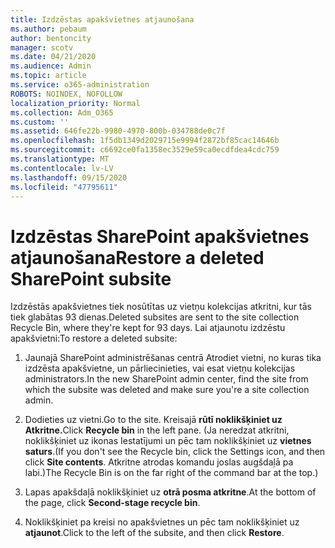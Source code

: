 ```yaml
---
title: Izdzēstas apakšvietnes atjaunošana
ms.author: pebaum
author: bentoncity
manager: scotv
ms.date: 04/21/2020
ms.audience: Admin
ms.topic: article
ms.service: o365-administration
ROBOTS: NOINDEX, NOFOLLOW
localization_priority: Normal
ms.collection: Adm_O365
ms.custom: ''
ms.assetid: 646fe22b-9980-4970-800b-034788de0c7f
ms.openlocfilehash: 1f5db1349d2029715e9994f2872bf85cac14646b
ms.sourcegitcommit: c6692ce0fa1358ec3529e59ca0ecdfdea4cdc759
ms.translationtype: MT
ms.contentlocale: lv-LV
ms.lasthandoff: 09/15/2020
ms.locfileid: "47795611"
---
```

# <a name="restore-a-deleted-sharepoint-subsite"></a><span data-ttu-id="3d514-102">Izdzēstas SharePoint apakšvietnes atjaunošana</span><span class="sxs-lookup"><span data-stu-id="3d514-102">Restore a deleted SharePoint subsite</span></span>

<span data-ttu-id="3d514-103">Izdzēstās apakšvietnes tiek nosūtītas uz vietņu kolekcijas atkritni, kur tās tiek glabātas 93 dienas.</span><span class="sxs-lookup"><span data-stu-id="3d514-103">Deleted subsites are sent to the site collection Recycle Bin, where they're kept for 93 days.</span></span> <span data-ttu-id="3d514-104">Lai atjaunotu izdzēstu apakšvietni:</span><span class="sxs-lookup"><span data-stu-id="3d514-104">To restore a deleted subsite:</span></span>
  
1. <span data-ttu-id="3d514-105">Jaunajā SharePoint administrēšanas centrā Atrodiet vietni, no kuras tika izdzēsta apakšvietne, un pārliecinieties, vai esat vietņu kolekcijas administrators.</span><span class="sxs-lookup"><span data-stu-id="3d514-105">In the new SharePoint admin center, find the site from which the subsite was deleted and make sure you're a site collection admin.</span></span> 
    
2. <span data-ttu-id="3d514-106">Dodieties uz vietni.</span><span class="sxs-lookup"><span data-stu-id="3d514-106">Go to the site.</span></span> <span data-ttu-id="3d514-107">Kreisajā **rūtī noklikšķiniet uz Atkritne.**</span><span class="sxs-lookup"><span data-stu-id="3d514-107">Click **Recycle bin** in the left pane.</span></span> <span data-ttu-id="3d514-108">(Ja neredzat atkritni, noklikšķiniet uz ikonas Iestatījumi un pēc tam noklikšķiniet uz **vietnes saturs**.</span><span class="sxs-lookup"><span data-stu-id="3d514-108">(If you don't see the Recycle bin, click the Settings icon, and then click **Site contents**.</span></span> <span data-ttu-id="3d514-109">Atkritne atrodas komandu joslas augšdaļā pa labi.)</span><span class="sxs-lookup"><span data-stu-id="3d514-109">The Recycle Bin is on the far right of the command bar at the top.)</span></span>
    
3. <span data-ttu-id="3d514-110">Lapas apakšdaļā noklikšķiniet uz **otrā posma atkritne**.</span><span class="sxs-lookup"><span data-stu-id="3d514-110">At the bottom of the page, click **Second-stage recycle bin**.</span></span>
    
4. <span data-ttu-id="3d514-111">Noklikšķiniet pa kreisi no apakšvietnes un pēc tam noklikšķiniet uz **atjaunot**.</span><span class="sxs-lookup"><span data-stu-id="3d514-111">Click to the left of the subsite, and then click **Restore**.</span></span>
    

